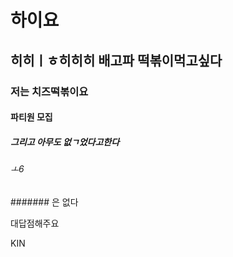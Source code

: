 # 하이요

## 히히ㅣㅎ히히히 배고파 떡볶이먹고싶다

### 저는 치즈떡볶이요

#### 파티원 모집

##### 그리고 아무도 없ㄱ었다고한다

###### ㅗ6

####### 은 없다


대답점해주요

KIN
